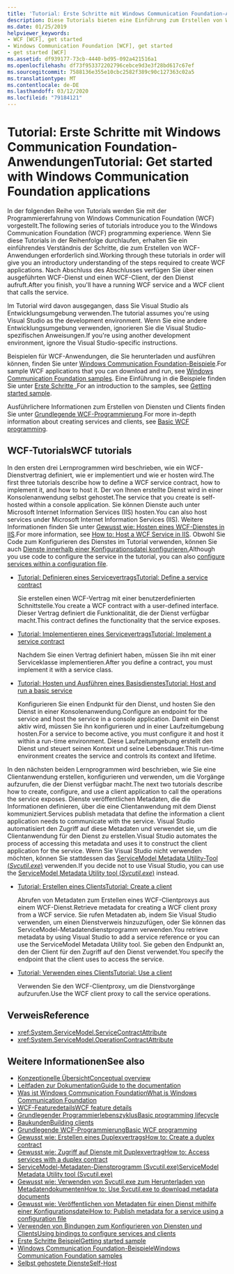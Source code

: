```yaml
---
title: 'Tutorial: Erste Schritte mit Windows Communication Foundation-Anwendungen'
description: Diese Tutorials bieten eine Einführung zum Erstellen von WCF-Anwendungen.
ms.date: 01/25/2019
helpviewer_keywords:
- WCF [WCF], get started
- Windows Communication Foundation [WCF], get started
- get started [WCF]
ms.assetid: df939177-73cb-4440-bd95-092a421516a1
ms.openlocfilehash: df73f953372202796cebce9d3e3f28bd617c67ef
ms.sourcegitcommit: 7588136e355e10cbc2582f389c90c127363c02a5
ms.translationtype: MT
ms.contentlocale: de-DE
ms.lasthandoff: 03/12/2020
ms.locfileid: "79184121"
---
```

# <a name="tutorial-get-started-with-windows-communication-foundation-applications"></a><span data-ttu-id="a2368-103">Tutorial: Erste Schritte mit Windows Communication Foundation-Anwendungen</span><span class="sxs-lookup"><span data-stu-id="a2368-103">Tutorial: Get started with Windows Communication Foundation applications</span></span>
<span data-ttu-id="a2368-104">In der folgenden Reihe von Tutorials werden Sie mit der Programmiererfahrung von Windows Communication Foundation (WCF) vorgestellt.</span><span class="sxs-lookup"><span data-stu-id="a2368-104">The following series of tutorials introduce you to the Windows Communication Foundation (WCF) programming experience.</span></span> <span data-ttu-id="a2368-105">Wenn Sie diese Tutorials in der Reihenfolge durchlaufen, erhalten Sie ein einführendes Verständnis der Schritte, die zum Erstellen von WCF-Anwendungen erforderlich sind.</span><span class="sxs-lookup"><span data-stu-id="a2368-105">Working through these tutorials in order will give you an introductory understanding of the steps required to create WCF applications.</span></span> <span data-ttu-id="a2368-106">Nach Abschluss des Abschlusses verfügen Sie über einen ausgeführten WCF-Dienst und einen WCF-Client, der den Dienst aufruft.</span><span class="sxs-lookup"><span data-stu-id="a2368-106">After you finish, you'll have a running WCF service and a WCF client that calls the service.</span></span>

<span data-ttu-id="a2368-107">Im Tutorial wird davon ausgegangen, dass Sie Visual Studio als Entwicklungsumgebung verwenden.</span><span class="sxs-lookup"><span data-stu-id="a2368-107">The tutorial assumes you're using Visual Studio as the development environment.</span></span> <span data-ttu-id="a2368-108">Wenn Sie eine andere Entwicklungsumgebung verwenden, ignorieren Sie die Visual Studio-spezifischen Anweisungen.</span><span class="sxs-lookup"><span data-stu-id="a2368-108">If you're using another development environment, ignore the Visual Studio-specific instructions.</span></span>

<span data-ttu-id="a2368-109">Beispielen für WCF-Anwendungen, die Sie herunterladen und ausführen können, finden Sie unter [Windows Communication Foundation-Beispiele](samples/index.md).</span><span class="sxs-lookup"><span data-stu-id="a2368-109">For sample WCF applications that you can download and run, see [Windows Communication Foundation samples](samples/index.md).</span></span> <span data-ttu-id="a2368-110">Eine Einführung in die Beispiele finden Sie unter [Erste Schritte .](samples/getting-started-sample.md)</span><span class="sxs-lookup"><span data-stu-id="a2368-110">For an introduction to the samples, see [Getting started sample](samples/getting-started-sample.md).</span></span>

<span data-ttu-id="a2368-111">Ausführlichere Informationen zum Erstellen von Diensten und Clients finden Sie unter [Grundlegende WCF-Programmierung](basic-wcf-programming.md).</span><span class="sxs-lookup"><span data-stu-id="a2368-111">For more in-depth information about creating services and clients, see [Basic WCF programming](basic-wcf-programming.md).</span></span>

## <a name="wcf-tutorials"></a><span data-ttu-id="a2368-112">WCF-Tutorials</span><span class="sxs-lookup"><span data-stu-id="a2368-112">WCF tutorials</span></span>

<span data-ttu-id="a2368-113">In den ersten drei Lernprogrammen wird beschrieben, wie ein WCF-Dienstvertrag definiert, wie er implementiert und wie er hosten wird.</span><span class="sxs-lookup"><span data-stu-id="a2368-113">The first three tutorials describe how to define a WCF service contract, how to implement it, and how to host it.</span></span> <span data-ttu-id="a2368-114">Der von Ihnen erstellte Dienst wird in einer Konsolenanwendung selbst gehostet.</span><span class="sxs-lookup"><span data-stu-id="a2368-114">The service that you create is self-hosted within a console application.</span></span> <span data-ttu-id="a2368-115">Sie können Dienste auch unter Microsoft Internet Information Services (IIS) hosten.</span><span class="sxs-lookup"><span data-stu-id="a2368-115">You can also host services under Microsoft Internet Information Services (IIS).</span></span> <span data-ttu-id="a2368-116">Weitere Informationen finden Sie unter [Gewusst wie: Hosten eines WCF-Dienstes in IIS](feature-details/how-to-host-a-wcf-service-in-iis.md).</span><span class="sxs-lookup"><span data-stu-id="a2368-116">For more information, see [How to: Host a WCF Service in IIS](feature-details/how-to-host-a-wcf-service-in-iis.md).</span></span> <span data-ttu-id="a2368-117">Obwohl Sie Code zum Konfigurieren des Dienstes im Tutorial verwenden, können Sie auch [Dienste innerhalb einer Konfigurationsdatei konfigurieren.](configuring-services-using-configuration-files.md)</span><span class="sxs-lookup"><span data-stu-id="a2368-117">Although you use code to configure the service in the tutorial, you can also [configure services within a configuration file](configuring-services-using-configuration-files.md).</span></span>

- [<span data-ttu-id="a2368-118">Tutorial: Definieren eines Servicevertrags</span><span class="sxs-lookup"><span data-stu-id="a2368-118">Tutorial: Define a service contract</span></span>](how-to-define-a-wcf-service-contract.md)

    <span data-ttu-id="a2368-119">Sie erstellen einen WCF-Vertrag mit einer benutzerdefinierten Schnittstelle.</span><span class="sxs-lookup"><span data-stu-id="a2368-119">You create a WCF contract with a user-defined interface.</span></span> <span data-ttu-id="a2368-120">Dieser Vertrag definiert die Funktionalität, die der Dienst verfügbar macht.</span><span class="sxs-lookup"><span data-stu-id="a2368-120">This contract defines the functionality that the service exposes.</span></span>

- [<span data-ttu-id="a2368-121">Tutorial: Implementieren eines Servicevertrags</span><span class="sxs-lookup"><span data-stu-id="a2368-121">Tutorial: Implement a service contract</span></span>](how-to-implement-a-wcf-contract.md)

    <span data-ttu-id="a2368-122">Nachdem Sie einen Vertrag definiert haben, müssen Sie ihn mit einer Serviceklasse implementieren.</span><span class="sxs-lookup"><span data-stu-id="a2368-122">After you define a contract, you must implement it with a service class.</span></span>

- [<span data-ttu-id="a2368-123">Tutorial: Hosten und Ausführen eines Basisdienstes</span><span class="sxs-lookup"><span data-stu-id="a2368-123">Tutorial: Host and run a basic service</span></span>](how-to-host-and-run-a-basic-wcf-service.md)

    <span data-ttu-id="a2368-124">Konfigurieren Sie einen Endpunkt für den Dienst, und hosten Sie den Dienst in einer Konsolenanwendung.</span><span class="sxs-lookup"><span data-stu-id="a2368-124">Configure an endpoint for the service and host the service in a console application.</span></span> <span data-ttu-id="a2368-125">Damit ein Dienst aktiv wird, müssen Sie ihn konfigurieren und in einer Laufzeitumgebung hosten.</span><span class="sxs-lookup"><span data-stu-id="a2368-125">For a service to become active, you must configure it and host it within a run-time environment.</span></span> <span data-ttu-id="a2368-126">Diese Laufzeitumgebung erstellt den Dienst und steuert seinen Kontext und seine Lebensdauer.</span><span class="sxs-lookup"><span data-stu-id="a2368-126">This run-time environment creates the service and controls its context and lifetime.</span></span>

<span data-ttu-id="a2368-127">In den nächsten beiden Lernprogrammen wird beschrieben, wie Sie eine Clientanwendung erstellen, konfigurieren und verwenden, um die Vorgänge aufzurufen, die der Dienst verfügbar macht.</span><span class="sxs-lookup"><span data-stu-id="a2368-127">The next two tutorials describe how to create, configure, and use a client application to call the operations the service exposes.</span></span> <span data-ttu-id="a2368-128">Dienste veröffentlichen Metadaten, die die Informationen definieren, über die eine Clientanwendung mit dem Dienst kommuniziert.</span><span class="sxs-lookup"><span data-stu-id="a2368-128">Services publish metadata that define the information a client application needs to communicate with the service.</span></span> <span data-ttu-id="a2368-129">Visual Studio automatisiert den Zugriff auf diese Metadaten und verwendet sie, um die Clientanwendung für den Dienst zu erstellen.</span><span class="sxs-lookup"><span data-stu-id="a2368-129">Visual Studio automates the process of accessing this metadata and uses it to construct the client application for the service.</span></span> <span data-ttu-id="a2368-130">Wenn Sie Visual Studio nicht verwenden möchten, können Sie stattdessen das [ServiceModel Metadata Utility-Tool (*Svcutil.exe*)](servicemodel-metadata-utility-tool-svcutil-exe.md) verwenden.</span><span class="sxs-lookup"><span data-stu-id="a2368-130">If you decide not to use Visual Studio, you can use the [ServiceModel Metadata Utility tool (*Svcutil.exe*)](servicemodel-metadata-utility-tool-svcutil-exe.md) instead.</span></span>

- [<span data-ttu-id="a2368-131">Tutorial: Erstellen eines Clients</span><span class="sxs-lookup"><span data-stu-id="a2368-131">Tutorial: Create a client</span></span>](how-to-create-a-wcf-client.md)

    <span data-ttu-id="a2368-132">Abrufen von Metadaten zum Erstellen eines WCF-Clientproxys aus einem WCF-Dienst.</span><span class="sxs-lookup"><span data-stu-id="a2368-132">Retrieve metadata for creating a WCF client proxy from a WCF service.</span></span> <span data-ttu-id="a2368-133">Sie rufen Metadaten ab, indem Sie Visual Studio verwenden, um einen Dienstverweis hinzuzufügen, oder Sie können das ServiceModel-Metadatendienstprogramm verwenden.</span><span class="sxs-lookup"><span data-stu-id="a2368-133">You retrieve metadata by using Visual Studio to add a service reference or you can use the ServiceModel Metadata Utility tool.</span></span> <span data-ttu-id="a2368-134">Sie geben den Endpunkt an, den der Client für den Zugriff auf den Dienst verwendet.</span><span class="sxs-lookup"><span data-stu-id="a2368-134">You specify the endpoint that the client uses to access the service.</span></span>

- [<span data-ttu-id="a2368-135">Tutorial: Verwenden eines Clients</span><span class="sxs-lookup"><span data-stu-id="a2368-135">Tutorial: Use a client</span></span>](how-to-use-a-wcf-client.md)

    <span data-ttu-id="a2368-136">Verwenden Sie den WCF-Clientproxy, um die Dienstvorgänge aufzurufen.</span><span class="sxs-lookup"><span data-stu-id="a2368-136">Use the WCF client proxy to call the service operations.</span></span>

## <a name="reference"></a><span data-ttu-id="a2368-137">Verweis</span><span class="sxs-lookup"><span data-stu-id="a2368-137">Reference</span></span>

- <xref:System.ServiceModel.ServiceContractAttribute>
- <xref:System.ServiceModel.OperationContractAttribute>

## <a name="see-also"></a><span data-ttu-id="a2368-138">Weitere Informationen</span><span class="sxs-lookup"><span data-stu-id="a2368-138">See also</span></span>

- [<span data-ttu-id="a2368-139">Konzeptionelle Übersicht</span><span class="sxs-lookup"><span data-stu-id="a2368-139">Conceptual overview</span></span>](conceptual-overview.md)
- [<span data-ttu-id="a2368-140">Leitfaden zur Dokumentation</span><span class="sxs-lookup"><span data-stu-id="a2368-140">Guide to the documentation</span></span>](guide-to-the-documentation.md)
- [<span data-ttu-id="a2368-141">Was ist Windows Communication Foundation</span><span class="sxs-lookup"><span data-stu-id="a2368-141">What is Windows Communication Foundation</span></span>](whats-wcf.md)
- [<span data-ttu-id="a2368-142">WCF-Featuredetails</span><span class="sxs-lookup"><span data-stu-id="a2368-142">WCF feature details</span></span>](feature-details/index.md)
- [<span data-ttu-id="a2368-143">Grundlegender Programmierlebenszyklus</span><span class="sxs-lookup"><span data-stu-id="a2368-143">Basic programming lifecycle</span></span>](basic-programming-lifecycle.md)
- [<span data-ttu-id="a2368-144">Baukunden</span><span class="sxs-lookup"><span data-stu-id="a2368-144">Building clients</span></span>](building-clients.md)
- [<span data-ttu-id="a2368-145">Grundlegende WCF-Programmierung</span><span class="sxs-lookup"><span data-stu-id="a2368-145">Basic WCF programming</span></span>](basic-wcf-programming.md)
- [<span data-ttu-id="a2368-146">Gewusst wie: Erstellen eines Duplexvertrags</span><span class="sxs-lookup"><span data-stu-id="a2368-146">How to: Create a duplex contract</span></span>](feature-details/how-to-create-a-duplex-contract.md)
- [<span data-ttu-id="a2368-147">Gewusst wie: Zugriff auf Dienste mit Duplexvertrag</span><span class="sxs-lookup"><span data-stu-id="a2368-147">How to: Access services with a duplex contract</span></span>](feature-details/how-to-access-services-with-a-duplex-contract.md)
- [<span data-ttu-id="a2368-148">ServiceModel-Metadaten-Dienstprogramm (Svcutil.exe)</span><span class="sxs-lookup"><span data-stu-id="a2368-148">ServiceModel Metadata Utility tool (Svcutil.exe)</span></span>](servicemodel-metadata-utility-tool-svcutil-exe.md)
- [<span data-ttu-id="a2368-149">Gewusst wie: Verwenden von Svcutil.exe zum Herunterladen von Metadatendokumenten</span><span class="sxs-lookup"><span data-stu-id="a2368-149">How to: Use Svcutil.exe to download metadata documents</span></span>](feature-details/how-to-use-svcutil-exe-to-download-metadata-documents.md)
- [<span data-ttu-id="a2368-150">Gewusst wie: Veröffentlichen von Metadaten für einen Dienst mithilfe einer Konfigurationsdatei</span><span class="sxs-lookup"><span data-stu-id="a2368-150">How to: Publish metadata for a service using a configuration file</span></span>](feature-details/how-to-publish-metadata-for-a-service-using-a-configuration-file.md)
- [<span data-ttu-id="a2368-151">Verwenden von Bindungen zum Konfigurieren von Diensten und Clients</span><span class="sxs-lookup"><span data-stu-id="a2368-151">Using bindings to configure services and clients</span></span>](using-bindings-to-configure-services-and-clients.md)
- [<span data-ttu-id="a2368-152">Erste Schritte Beispiel</span><span class="sxs-lookup"><span data-stu-id="a2368-152">Getting started sample</span></span>](samples/getting-started-sample.md)
- [<span data-ttu-id="a2368-153">Windows Communication Foundation-Beispiele</span><span class="sxs-lookup"><span data-stu-id="a2368-153">Windows Communication Foundation samples</span></span>](samples/index.md)
- [<span data-ttu-id="a2368-154">Selbst gehostete Dienste</span><span class="sxs-lookup"><span data-stu-id="a2368-154">Self-Host</span></span>](samples/self-host.md)
